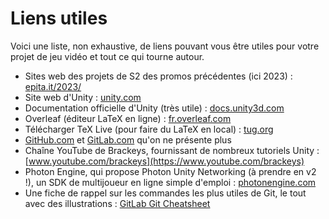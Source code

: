 # Liens utiles

Voici une liste, non exhaustive, de liens pouvant vous être utiles pour votre projet de jeu vidéo et tout ce qui tourne autour.

* Sites web des projets de S2 des promos précédentes (ici 2023) : [epita.it/2023/](https://epita.it/2023)
* Site web d'Unity : [unity.com](https://unity.com)
* Documentation officielle d'Unity (très utile) : [docs.unity3d.com](https://docs.unity3d.com/Manual/index.html)
* Overleaf (éditeur LaTeX en ligne) : [fr.overleaf.com](https://fr.overleaf.com)
* Télécharger TeX Live (pour faire du LaTeX en local) : [tug.org](https://tug.org/texlive/)
* [GitHub.com](https://github.com) et [GitLab.com](https://gitlab.com) qu'on ne présente plus
* Chaîne YouTube de Brackeys, fournissant de nombreux tutoriels Unity : [www.youtube.com/brackeys](https://www.youtube.com/brackeys)
* Photon Engine, qui propose Photon Unity Networking (à prendre en v2 !), un SDK de multijoueur en ligne simple d'emploi : [photonengine.com](https://www.photonengine.com)
* Une fiche de rappel sur les commandes les plus utiles de Git, le tout avec des illustrations : [GitLab Git Cheatsheet](https://about.gitlab.com/images/press/git-cheat-sheet.pdf)
